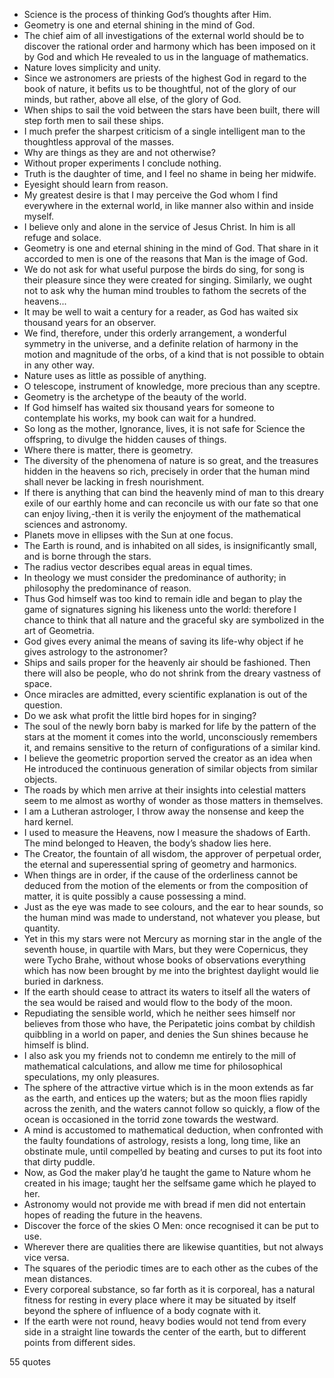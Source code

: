  - Science is the process of thinking God’s thoughts after Him.
 - Geometry is one and eternal shining in the mind of God.
 - The chief aim of all investigations of the external world should be to discover the rational order and harmony which has been imposed on it by God and which He revealed to us in the language of mathematics.
 - Nature loves simplicity and unity.
 - Since we astronomers are priests of the highest God in regard to the book of nature, it befits us to be thoughtful, not of the glory of our minds, but rather, above all else, of the glory of God.
 - When ships to sail the void between the stars have been built, there will step forth men to sail these ships.
 - I much prefer the sharpest criticism of a single intelligent man to the thoughtless approval of the masses.
 - Why are things as they are and not otherwise?
 - Without proper experiments I conclude nothing.
 - Truth is the daughter of time, and I feel no shame in being her midwife.
 - Eyesight should learn from reason.
 - My greatest desire is that I may perceive the God whom I find everywhere in the external world, in like manner also within and inside myself.
 - I believe only and alone in the service of Jesus Christ. In him is all refuge and solace.
 - Geometry is one and eternal shining in the mind of God. That share in it accorded to men is one of the reasons that Man is the image of God.
 - We do not ask for what useful purpose the birds do sing, for song is their pleasure since they were created for singing. Similarly, we ought not to ask why the human mind troubles to fathom the secrets of the heavens...
 - It may be well to wait a century for a reader, as God has waited six thousand years for an observer.
 - We find, therefore, under this orderly arrangement, a wonderful symmetry in the universe, and a definite relation of harmony in the motion and magnitude of the orbs, of a kind that is not possible to obtain in any other way.
 - Nature uses as little as possible of anything.
 - O telescope, instrument of knowledge, more precious than any sceptre.
 - Geometry is the archetype of the beauty of the world.
 - If God himself has waited six thousand years for someone to contemplate his works, my book can wait for a hundred.
 - So long as the mother, Ignorance, lives, it is not safe for Science the offspring, to divulge the hidden causes of things.
 - Where there is matter, there is geometry.
 - The diversity of the phenomena of nature is so great, and the treasures hidden in the heavens so rich, precisely in order that the human mind shall never be lacking in fresh nourishment.
 - If there is anything that can bind the heavenly mind of man to this dreary exile of our earthly home and can reconcile us with our fate so that one can enjoy living,-then it is verily the enjoyment of the mathematical sciences and astronomy.
 - Planets move in ellipses with the Sun at one focus.
 - The Earth is round, and is inhabited on all sides, is insignificantly small, and is borne through the stars.
 - The radius vector describes equal areas in equal times.
 - In theology we must consider the predominance of authority; in philosophy the predominance of reason.
 - Thus God himself was too kind to remain idle and began to play the game of signatures signing his likeness unto the world: therefore I chance to think that all nature and the graceful sky are symbolized in the art of Geometria.
 - God gives every animal the means of saving its life-why object if he gives astrology to the astronomer?
 - Ships and sails proper for the heavenly air should be fashioned. Then there will also be people, who do not shrink from the dreary vastness of space.
 - Once miracles are admitted, every scientific explanation is out of the question.
 - Do we ask what profit the little bird hopes for in singing?
 - The soul of the newly born baby is marked for life by the pattern of the stars at the moment it comes into the world, unconsciously remembers it, and remains sensitive to the return of configurations of a similar kind.
 - I believe the geometric proportion served the creator as an idea when He introduced the continuous generation of similar objects from similar objects.
 - The roads by which men arrive at their insights into celestial matters seem to me almost as worthy of wonder as those matters in themselves.
 - I am a Lutheran astrologer, I throw away the nonsense and keep the hard kernel.
 - I used to measure the Heavens, now I measure the shadows of Earth. The mind belonged to Heaven, the body’s shadow lies here.
 - The Creator, the fountain of all wisdom, the approver of perpetual order, the eternal and superessential spring of geometry and harmonics.
 - When things are in order, if the cause of the orderliness cannot be deduced from the motion of the elements or from the composition of matter, it is quite possibly a cause possessing a mind.
 - Just as the eye was made to see colours, and the ear to hear sounds, so the human mind was made to understand, not whatever you please, but quantity.
 - Yet in this my stars were not Mercury as morning star in the angle of the seventh house, in quartile with Mars, but they were Copernicus, they were Tycho Brahe, without whose books of observations everything which has now been brought by me into the brightest daylight would lie buried in darkness.
 - If the earth should cease to attract its waters to itself all the waters of the sea would be raised and would flow to the body of the moon.
 - Repudiating the sensible world, which he neither sees himself nor believes from those who have, the Peripatetic joins combat by childish quibbling in a world on paper, and denies the Sun shines because he himself is blind.
 - I also ask you my friends not to condemn me entirely to the mill of mathematical calculations, and allow me time for philosophical speculations, my only pleasures.
 - The sphere of the attractive virtue which is in the moon extends as far as the earth, and entices up the waters; but as the moon flies rapidly across the zenith, and the waters cannot follow so quickly, a flow of the ocean is occasioned in the torrid zone towards the westward.
 - A mind is accustomed to mathematical deduction, when confronted with the faulty foundations of astrology, resists a long, long time, like an obstinate mule, until compelled by beating and curses to put its foot into that dirty puddle.
 - Now, as God the maker play’d he taught the game to Nature whom he created in his image; taught her the selfsame game which he played to her.
 - Astronomy would not provide me with bread if men did not entertain hopes of reading the future in the heavens.
 - Discover the force of the skies O Men: once recognised it can be put to use.
 - Wherever there are qualities there are likewise quantities, but not always vice versa.
 - The squares of the periodic times are to each other as the cubes of the mean distances.
 - Every corporeal substance, so far forth as it is corporeal, has a natural fitness for resting in every place where it may be situated by itself beyond the sphere of influence of a body cognate with it.
 - If the earth were not round, heavy bodies would not tend from every side in a straight line towards the center of the earth, but to different points from different sides.

55 quotes